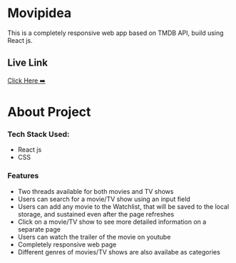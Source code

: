# Movipidea

This is a completely responsive web app based on TMDB API, build using React js.

## Live Link

[Click Here ➡️](https://movipidea.netlify.app/)

# About Project

### Tech Stack Used:
* React js
* CSS

### Features
* Two threads available for both movies and TV shows
* Users can search for a movie/TV show using an input field
* Users can add any movie to the Watchlist, that will be saved to the local storage, and sustained even after the page refreshes
* Click on a movie/TV show to see more detailed information on a separate page
* Users can watch the trailer of the movie on youtube
* Completely responsive web page
* Different genres of movies/TV shows are also availabe as categories
